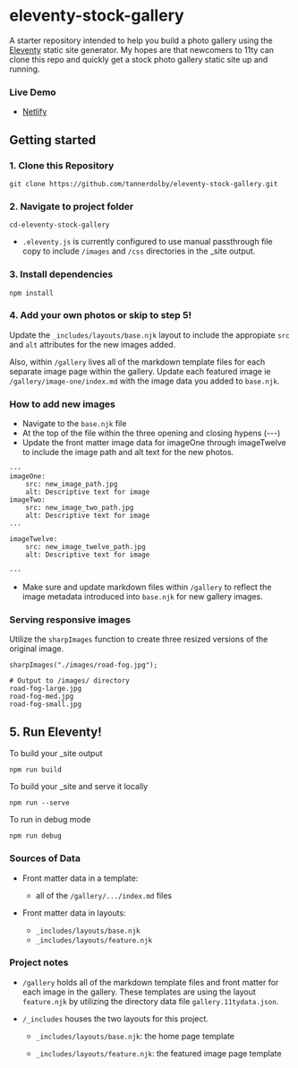 # eleventy-stock-gallery
A starter repository intended to help you build a photo gallery using the [Eleventy](https://github.com/11ty/eleventy) static site generator. My hopes are that newcomers to 11ty can clone this repo and quickly get a stock photo gallery static site up and running. 

### Live Demo
* [Netlify](https://determined-mclean-3dcc25.netlify.app/)

## Getting started
### 1. Clone this Repository
```
git clone https://github.com/tannerdolby/eleventy-stock-gallery.git
```

### 2. Navigate to project folder
```
cd-eleventy-stock-gallery
``` 

* `.eleventy.js` is currently configured to use manual passthrough file copy to include `/images` and `/css` directories in the _site output. 

### 3. Install dependencies
```
npm install
```

### 4. Add your own photos or skip to step 5! 
Update the `_includes/layouts/base.njk` layout to include the appropiate `src` and `alt` attributes for the new images added. 

Also, within `/gallery` lives all of the markdown template files for each separate image page within the gallery. Update each featured image ie `/gallery/image-one/index.md` with the image data you added to `base.njk`. 

### How to add new images
* Navigate to the `base.njk` file 
* At the top of the file within the three opening and closing hypens (---)
*  Update the front matter image data for imageOne through imageTwelve to include the image path and alt text for the new photos.

```
---
imageOne:
    src: new_image_path.jpg
    alt: Descriptive text for image
imageTwo:
    src: new_image_two_path.jpg
    alt: Descriptive text for image
...

imageTwelve:
    src: new_image_twelve_path.jpg
    alt: Descriptive text for image

---
```
* Make sure and update markdown files within `/gallery` to reflect the image metadata introduced into `base.njk` for new gallery images.

### Serving responsive images
Utilize the `sharpImages` function to create three resized versions of the original image.

```
sharpImages("./images/road-fog.jpg");
```

``` 
# Output to /images/ directory
road-fog-large.jpg
road-fog-med.jpg
road-fog-small.jpg
```

## 5. Run Eleventy! 
To build your _site output

```
npm run build
```

To build your _site and serve it locally

```
npm run --serve
```

To run in debug mode

```
npm run debug
```

### Sources of Data
* Front matter data in a template:
    * all of the `/gallery/.../index.md` files

* Front matter data in layouts:  
    * `_includes/layouts/base.njk` 
    * `_includes/layouts/feature.njk`

### Project notes
* `/gallery` holds all of the markdown template files and front matter for each image in the gallery. These templates are using the layout `feature.njk` by utilizing the directory data file `gallery.11tydata.json`.

* `/_includes` houses the two layouts for this project.

    * `_includes/layouts/base.njk`: the home page template

    * `_includes/layouts/feature.njk`: the featured image page template